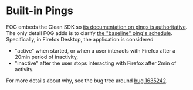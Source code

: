 # Built-in Pings

FOG embeds the Glean SDK so
[its documentation on pings is authoritative](https://mozilla.github.io/glean/book/user/pings/index.html).
The only detail FOG adds is to clarify
[the "baseline" ping's schedule](https://mozilla.github.io/glean/book/user/pings/baseline.html#scheduling).
Specifically, in Firefox Desktop, the application is considered
* "active" when started,
  or when a user interacts with Firefox after a 20min period of inactivity,
* "inactive" after the user stops interacting with Firefox after 2min of activity.

For more details about why, see the bug tree around
[bug 1635242](https://bugzilla.mozilla.org/show_bug.cgi?id=1635242).
